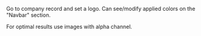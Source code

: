 Go to company record and set a logo. Can see/modify applied colors on
the "Navbar" section.

For optimal results use images with alpha channel.
